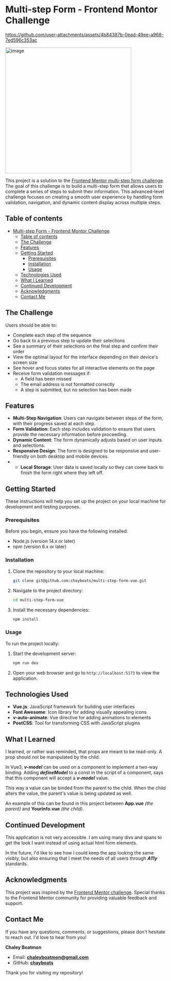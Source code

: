 # Multi-step Form - Frontend Montor Challenge

https://github.com/user-attachments/assets/4b84387b-0ead-49ee-a968-7ed596c353ac

<img width="392" alt="image" src="https://github.com/user-attachments/assets/b9cb025c-bcce-4bfa-a0ad-8be7ed0047c8">

This project is a solution to the [Frontend Mentor multi-step form challenge](https://www.frontendmentor.io/challenges/multistep-form-YVAnSdqQBJ). The goal of this challenge is to build a multi-step form that allows users to complete a series of steps to submit their information. This advanced-level challenge focuses on creating a smooth user experience by handling form validation, navigation, and dynamic content display across multiple steps.

## Table of contents

- [Multi-step Form - Frontend Montor Challenge](#multi-step-form---frontend-montor-challenge)
  - [Table of contents](#table-of-contents)
  - [The Challenge](#the-challenge)
  - [Features](#features)
  - [Getting Started](#getting-started)
    - [Prerequisites](#prerequisites)
    - [Installation](#installation)
    - [Usage](#usage)
  - [Technologies Used](#technologies-used)
  - [What I Learned](#what-i-learned)
  - [Continued Development](#continued-development)
  - [Acknowledgments](#acknowledgments)
  - [Contact Me](#contact-me)

## The Challenge

Users should be able to:

- Complete each step of the sequence
- Go back to a previous step to update their selections
- See a summary of their selections on the final step and confirm their order
- View the optimal layout for the interface depending on their device's screen size
- See hover and focus states for all interactive elements on the page
- Receive form validation messages if:
  - A field has been missed
  - The email address is not formatted correctly
  - A step is submitted, but no selection has been made
  

## Features

- **Multi-Step Navigation**: Users can navigate between steps of the form, with their progress saved at each step.
- **Form Validation**: Each step includes validation to ensure that users provide the necessary information before proceeding.
- **Dynamic Content**: The form dynamically adjusts based on user inputs and selections.
- **Responsive Design**: The form is designed to be responsive and user-friendly on both desktop and mobile devices.
- - **Local Storage**: User data is saved locally so they can come back to finish the form right where they left off.


## Getting Started

These instructions will help you set up the project on your local machine for development and testing purposes.

### Prerequisites

Before you begin, ensure you have the following installed:
- Node.js (version 14.x or later)
- npm (version 6.x or later)

### Installation

1. Clone the repository to your local machine:
  
   ```bash
   git clone git@github.com:chayboats/multi-step-form-vue.git
   ```

2. Navigate to the project directory:
   
   ```bash
   cd multi-step-form-vue
   ```

3. Install the necessary dependencies:
   
   ```bash
   npm install
   ```

### Usage

To run the project locally:
1. Start the development server:
   ```bash
   npm run dev
   ```
2. Open your web browser and go to `http://localhost:5173` to view the application.

## Technologies Used

- **Vue.js**: JavaScript framework for building user interfaces
- **Font Awesome**: Icon library for adding visually appealing icons
- **v-auto-animate**: Vue directive for adding animations to elements
- **PostCSS**: Tool for transforming CSS with JavaScript plugins

## What I Learned
I learned, or rather was reminded, that props are meant to be read-only. A prop should not be manipulated by the child.

In Vue3, ***v-model*** can be used on a component to implement a two-way binding. Adding ***defineModel*** to a const in the script of a component, says that this component will accept a ***v-model*** value. 

This way a value can be binded from the parent to the child. When the child alters the value, the parent's value is being updated as well. 

An example of this can be found in this project between **App.vue** *(the parent)* and **YourInfo.vue** *(the child)*.

## Continued Development

This application is not very accessible. I am using many divs and spans to get the look I want instead of using  actual html form elements. 

In the future, I'd like to see how I could keep the app looking the same visibly, but also ensuring that I meet the needs of all users through ***A11y*** standards. 

## Acknowledgments

This project was inspired by the [Frontend Mentor challenge](https://www.frontendmentor.io/challenges/multistep-form-YVAnSdqQBJ). Special thanks to the Frontend Mentor community for providing valuable feedback and support.

## Contact Me

If you have any questions, comments, or suggestions, please don't hesitate to reach out. I'd love to hear from you!

**Chaley Boatmon**

- Email: **<u>chaleyboatmon@gmail.com</u>**
- GitHub: [<u>**chayboats**</u>](https://github.com/chayboats)
  
Thank you for visiting my repository!

